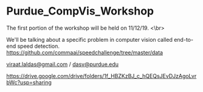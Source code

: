 # Purdue_CompVis_Workshop
The first portion of the workshop will be held on 11/12/19. <\br>

We'll be talking about a specific problem in computer vision called end-to-end speed detection. 
https://github.com/commaai/speedchallenge/tree/master/data

viraat.laldas@gmail.com / dasv@purdue.edu


https://drive.google.com/drive/folders/1f_HBZKzBJ_c_hQEQsJEvDJzAgoLvrbWc?usp=sharing
